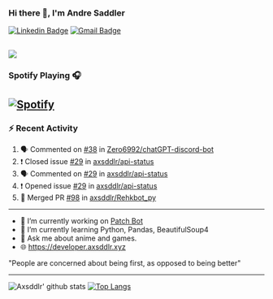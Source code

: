 ### Hi there 👋, I'm Andre Saddler
[![Linkedin Badge](https://img.shields.io/badge/-andrexsaddler-blue?style=flat-square&logo=Linkedin&logoColor=white&link=https://www.linkedin.com/in/andrexsaddler/)](https://www.linkedin.com/in/andrexsaddler/)
[![Gmail Badge](https://img.shields.io/badge/-contact@rehkloos.com-c14438?style=flat-square&logo=Gmail&logoColor=white&link=mailto:contact@rehkloos.com)](mailto:contact@rehkloos.com)

![](https://komarev.com/ghpvc/?username=axsddlr&color=dc143c)
---
### Spotify Playing 🎧

[![Spotify](https://novatorem.rehkloos.vercel.app/api/spotify)](https://open.spotify.com/user/Rehkloos)
---

### :zap: Recent Activity

<!--START_SECTION:activity-->
1. 🗣 Commented on [#38](https://github.com/Zero6992/chatGPT-discord-bot/issues/38) in [Zero6992/chatGPT-discord-bot](https://github.com/Zero6992/chatGPT-discord-bot)
2. ❗️ Closed issue [#29](https://github.com/axsddlr/api-status/issues/29) in [axsddlr/api-status](https://github.com/axsddlr/api-status)
3. 🗣 Commented on [#29](https://github.com/axsddlr/api-status/issues/29) in [axsddlr/api-status](https://github.com/axsddlr/api-status)
4. ❗️ Opened issue [#29](https://github.com/axsddlr/api-status/issues/29) in [axsddlr/api-status](https://github.com/axsddlr/api-status)
5. 🎉 Merged PR [#98](https://github.com/axsddlr/Rehkbot_py/pull/98) in [axsddlr/Rehkbot_py](https://github.com/axsddlr/Rehkbot_py)
<!--END_SECTION:activity-->

---

- 🔭 I’m currently working on [Patch Bot](https://github.com/axsddlr/patch_bot)
- 🌱 I’m currently learning Python, Pandas, BeautifulSoup4
- 💬 Ask me about anime and games.
- 🌐 https://developer.axsddlr.xyz

"People are concerned about being first, as opposed to being better"

---
![Axsddlr' github stats](https://github-readme-stats.vercel.app/api?username=axsddlr&count_private=true)
[![Top Langs](https://github-readme-stats.vercel.app/api/top-langs/?username=axsddlr&layout=compact)](https://github.com/anuraghazra/github-readme-stats)
